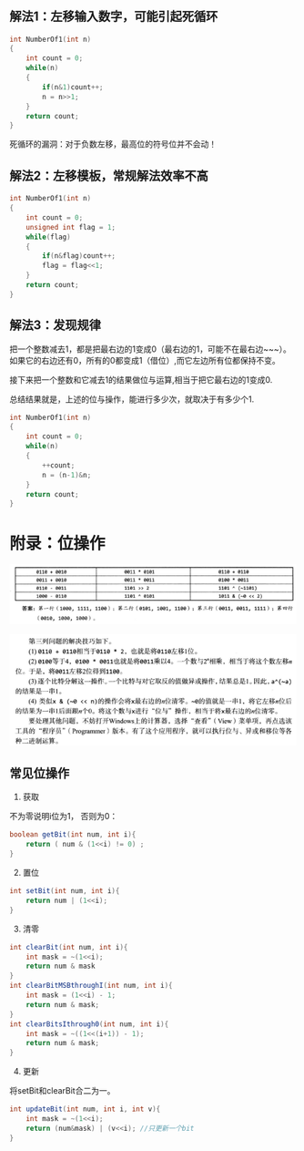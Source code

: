 # 


## 解法1：左移输入数字，可能引起死循环

```cpp
int NumberOf1(int n)
{
    int count = 0;
    while(n)
    {
        if(n&1)count++;
        n = n>>1;
    }
    return count;
}
```

死循环的漏洞：对于负数左移，最高位的符号位并不会动！


## 解法2：左移模板，常规解法效率不高
```cpp
int NumberOf1(int n)
{
    int count = 0;
    unsigned int flag = 1;
    while(flag)
    {
        if(n&flag)count++;
        flag = flag<<1;
    }
    return count;
}
```


## 解法3：发现规律

把一个整数减去1，都是把最右边的1变成0（最右边的1，可能不在最右边~~~）。如果它的右边还有0，所有的0都变成1（借位）,而它左边所有位都保持不变。

接下来把一个整数和它减去1的结果做位与运算,相当于把它最右边的1变成0.

总结结果就是，上述的位与操作，能进行多少次，就取决于有多少个1.

```cpp
int NumberOf1(int n)
{
    int count = 0;
    while(n)
    {
        ++count;
        n = (n-1)&n;
    }
    return count;
}
```



# 附录：位操作

![](./~img/位操作速记.png)

![](./~img/位操作技巧1.png)


## 常见位操作

1. 获取

不为零说明i位为1， 否则为0：
```java
boolean getBit(int num, int i){
    return ( num & (1<<i) != 0) ;
}
```

2. 置位

```java
int setBit(int num, int i){
    return num | (1<<i);
}
```

3. 清零

```java
int clearBit(int num, int i){
    int mask = ~(1<<i);
    return num & mask
}
int clearBitMSBthroughI(int num, int i){
    int mask = (1<<i) - 1;
    return num & mask;
}
int clearBitsIthrough0(int num, int i){
    int mask = ~((1<<(i+1)) - 1);
    return num & mask;
}
```

4. 更新

将setBit和clearBit合二为一。

```java
int updateBit(int num, int i, int v){
    int mask = ~(1<<i);
    return (num&mask) | (v<<i); //只更新一个bit
}